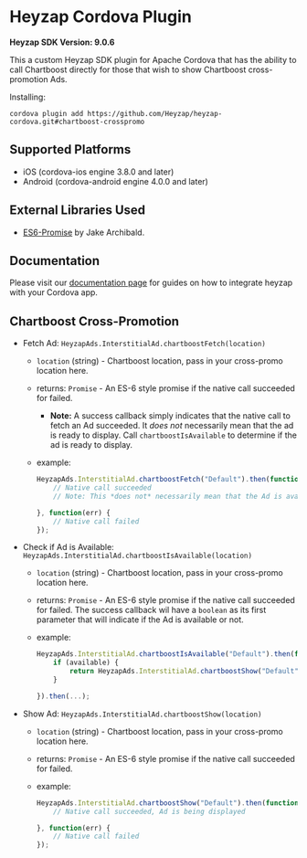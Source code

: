 Heyzap Cordova Plugin
=====================

**Heyzap SDK Version: 9.0.6**

This a custom Heyzap SDK plugin for Apache Cordova that has the ability to call Chartboost directly for those that wish to show Chartboost cross-promotion Ads.

Installing:
```
cordova plugin add https://github.com/Heyzap/heyzap-cordova.git#chartboost-crosspromo
```

Supported Platforms
-------------------
- iOS (cordova-ios engine 3.8.0 and later)
- Android (cordova-android engine 4.0.0 and later)

External Libraries Used
-----------------------
- [ES6-Promise](https://github.com/jakearchibald/es6-promise) by Jake Archibald.

Documentation
-------------
Please visit our [documentation page](https://developers.heyzap.com/docs/cordova_sdk_setup_and_requirements) for guides on how to integrate heyzap with your Cordova app.

Chartboost Cross-Promotion
--------------------------

- Fetch Ad: `HeyzapAds.InterstitialAd.chartboostFetch(location)`
	- `location` (string) - Chartboost location, pass in your cross-promo location here.
    - returns: `Promise` - An ES-6 style promise if the native call succeeded for failed.
        - **Note:** A success callback simply indicates that the native call to fetch an Ad succeeded. It _does not_ necessarily mean that the ad is ready to display. Call `chartboostIsAvailable` to determine if the ad is ready to display.
    - example:

        ```javascript
        HeyzapAds.InterstitialAd.chartboostFetch("Default").then(function() {
            // Native call succeeded
            // Note: This *does not* necessarily mean that the Ad is available for display.

        }, function(err) {
            // Native call failed
        });
        ```

- Check if Ad is Available: `HeyzapAds.InterstitialAd.chartboostIsAvailable(location)`
    - `location` (string) - Chartboost location, pass in your cross-promo location here.
    - returns: `Promise` - An ES-6 style promise if the native call succeeded for failed. The success callback wil have a `boolean` as its first parameter that will indicate if the Ad is available or not.
    - example:

        ```javascript
        HeyzapAds.InterstitialAd.chartboostIsAvailable("Default").then(function(available) {
            if (available) {
                return HeyzapAds.InterstitialAd.chartboostShow("Default");
            }

        }).then(...);
        ```

- Show Ad: `HeyzapAds.InterstitialAd.chartboostShow(location)`
    - `location` (string) - Chartboost location, pass in your cross-promo location here.
    - returns: `Promise` - An ES-6 style promise if the native call succeeded for failed.
    - example:

        ```javascript
        HeyzapAds.InterstitialAd.chartboostShow("Default").then(function() {
            // Native call succeeded, Ad is being displayed

        }, function(err) {
            // Native call failed
        });
        ```